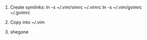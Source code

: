 1. Create symlinks:
    ln -s ~/.vim/vimrc ~/.vimrc
    ln -s ~/.vim/gvimrc ~/.gvimrc

2. Copy into ~/.vim

3. shegone

